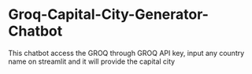 # Groq-Capital-City-Generator-Chatbot
This chatbot access the GROQ through GROQ API key, input any country name on streamlit and it will provide the capital city
